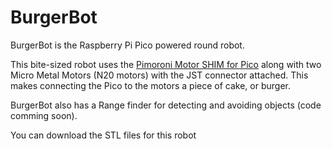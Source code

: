 # BurgerBot
BurgerBot is the Raspberry Pi Pico powered round robot. 

This bite-sized robot uses the [Pimoroni Motor SHIM for Pico](https://www.pimoroni.com/motorshim) along with two Micro Metal Motors (N20 motors) with the JST connector attached. This makes connecting the Pico to the motors a piece of cake, or burger. 

BurgerBot also has a Range finder for detecting and avoiding objects (code comming soon).

You can download the STL files for this robot